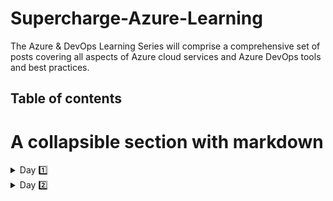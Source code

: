 # Supercharge-Azure-Learning
The Azure &amp; DevOps Learning Series will comprise a comprehensive set of posts covering all aspects of Azure cloud services and Azure DevOps tools and best practices. 

## Table of contents
# A collapsible section with markdown
<details>
  <summary> Day 1️⃣  </summary>
  
  ## Heading
  ➡️ Introduction to Azure

    - Cloud technology overview
    - Overview of Azure
    - Managing Azure with the Azure portal
    - Managing Azure with Windows PowerShell
    - Overview of Azure Resource Manager
    - Azure management services
</details>
<details>
  <summary>Day 2️⃣ </summary>
  
  ## Heading
  1. A numbered
  2. list
     * With some
     * Sub bullets
</details>
